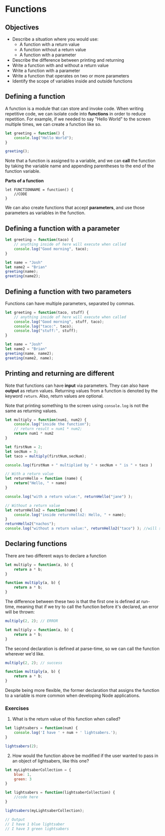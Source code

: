 # Functions

## Objectives
* Describe a situation where you would use:
	- A function with a return value
	- A function without a return value
	- A function with a parameter
* Describe the difference between printing and returning
* Write a function with and without a return value
* Write a function with a parameter
* Write a function that operates on two or more parameters
* Identify the scope of variables inside and outside functions

## Defining a function

A function is a module that can store and invoke code. When writing repetitive code, we can isolate code into **functions** in order to reduce repetition. For example, if we needed to say "Hello World" to the screen multiple times, we can create a function like so.

```js
let greeting = function() {
	console.log("Hello World");
}

greeting();
```

Note that a function is assigned to a variable, and we can **call** the function by taking the variable name and appending parentheses to the end of the function variable.

**Parts of a function**

```
let FUNCTIONNAME = function() {
	//CODE
}
```

We can also create functions that accept **parameters**, and use those parameters as variables in the function.

## Defining a function with a parameter
```js
let greeting = function(taco) {
	// anything inside of here will execute when called
	console.log("Good morning", taco);
}

let name = "Josh"
let name2 = "Brian"
greeting(name);
greeting(name2);
```

## Defining a function with two parameters

Functions can have multiple parameters, separated by commas.

```js
let greeting = function(taco, stuff) {
	// anything inside of here will execute when called
	console.log("Good morning", stuff, taco);
	console.log("taco:", taco);
	console.log("stuff:", stuff);
}

let name = "Josh"
let name2 = "Brian"
greeting(name, name2);
greeting(name2, name);
```

## Printing and returning are different

Note that functions can have **input** via parameters. They can also have **output** as return values. Returning values from a function is denoted by the keyword `return`. Also, return values are optional.

Note that printing something to the screen using `console.log` is not the same as returning values.

```js
let multiply = function(num1, num2) {
	console.log("inside the function");
	// return result = num1 * num2;
	return num1 * num2
}

let firstNum = 2;
let secNum = 3;
let taco = multiply(firstNum,secNum);

console.log(firstNum + " multiplied by " + secNum + " is " + taco )
```

```js
// With a return value
let returnHello = function (name) {
	return("Hello, " + name)
}

console.log("with a return value:", returnHello("jane") );

// Without a return value
let returnHello2 = function(name) {
	console.log("inside returnHello2: Hello, " + name);
}
returnHello2("nachos");
console.log("without a return value:", returnHello2("taco") ); //will show as undefined
```

## Declaring functions

There are two different ways to declare a function
```js
let multiply = function(a, b) {
	return a * b;
}

function multiply(a, b) {
	return a * b;
}
```

The difference between these two is that the first one is defined at run-time, meaning that if we try to call the function before it's declared, an error will be thrown:
```js
multiply(2, 2); // ERROR

let multiply = function(a, b) {
	return a * b;
}
```

The second declaration is defined at parse-time, so we can call the function wherever we'd like.
```js
multiply(2, 2); // success

function multiply(a, b) {
	return a * b;
}
```

Despite being more flexible, the former declaration that assigns the function to a variable is more common when developing Node applications.

### Exercises

1. What is the return value of this function when called?

```js
let lightsabers = function(num) {
	console.log('I have ' + num + ' lightsabers.');
}

lightsabers(2);
```

2. How would the function above be modified if the user wanted to pass in an object of lightsabers, like this one?

```js
let myLightsaberCollection = {
	blue: 1,
	green: 3
}

let lightsabers = function(lightsaberCollection) {
	//code here
}

lightsabers(myLightsaberCollection);

// Output
// I have 1 blue lightsaber
// I have 3 green lightsabers
```
